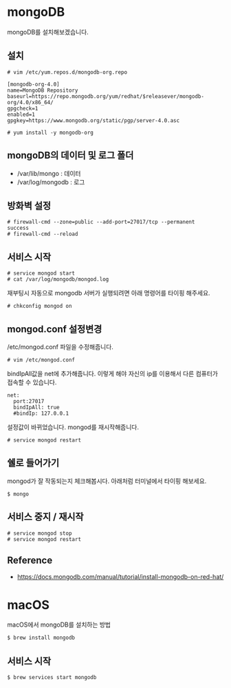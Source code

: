 # mongoDB
mongoDB를 설치해보겠습니다.

## 설치
```
# vim /etc/yum.repos.d/mongodb-org.repo
```

```
[mongodb-org-4.0]
name=MongoDB Repository
baseurl=https://repo.mongodb.org/yum/redhat/$releasever/mongodb-org/4.0/x86_64/
gpgcheck=1
enabled=1
gpgkey=https://www.mongodb.org/static/pgp/server-4.0.asc
```

```
# yum install -y mongodb-org
```

## mongoDB의 데이터 및 로그 폴더
- /var/lib/mongo : 데이터
- /var/log/mongodb : 로그

## 방화벽 설정
```
# firewall-cmd --zone=public --add-port=27017/tcp --permanent
success
# firewall-cmd --reload
```

## 서비스 시작
```
# service mongod start
# cat /var/log/mongodb/mongod.log
```

재부팅시 자동으로 mongodb 서버가 실행되려면 아래 명령어를 타이핑 해주세요.
```
# chkconfig mongod on
```

## mongod.conf 설정변경
/etc/mongod.conf 파일을 수정해줍니다.
```
# vim /etc/mongod.conf
```

bindIpAll값을 net에 추가해줍니다. 이렇게 해야 자신의 ip를 이용해서 다른 컴퓨터가 접속할 수 있습니다.
```
net:
  port:27017
  bindIpAll: true
  #bindIp: 127.0.0.1
```

설정값이 바뀌었습니다. mongod를 재시작해줍니다.
```
# service mongod restart
```

## 쉘로 들어가기
mongod가 잘 작동되는지 체크해봅시다. 아래처럼 터미널에서 타이핑 해보세요.
```
$ mongo
```

## 서비스 중지 / 재시작
```
# service mongod stop
# service mongod restart
```

## Reference
- https://docs.mongodb.com/manual/tutorial/install-mongodb-on-red-hat/


# macOS
macOS에서 mongoDB를 설치하는 방법

```bash
$ brew install mongodb
```

## 서비스 시작
```bash
$ brew services start mongodb
```